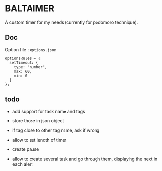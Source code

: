 # BALTAIMER

A custom timer for my needs (currently for podomoro technique).

## Doc

Option file : `options.json`

```
optionsRules = {
  setTimeout: {
    type: "number",
    max: 60,
    min: 0
  }
};
```

## todo

- add support for task name and tags

- store those in json object

- if tag close to other tag name, ask if wrong

- allow to set length of timer

- create pause

- allow to create several task and go through them, displaying the next in each alert
